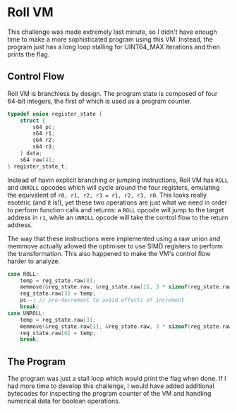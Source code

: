 # Roll VM

This challenge was made extremely last minute, so I didn't have enough time to make 
a more sophisticated program using this VM. Instead, the program just 
has a long loop stalling for UINT64_MAX iterations and then prints the flag.

## Control Flow

Roll VM is branchless by design. The program state is composed of four 
64-bit integers, the first of which is used as a program counter.

```c
typedef union register_state {
    struct {
        s64 pc;
        s64 r1;
        s64 r2;
        s64 r3;
    } data;
    s64 raw[4];
} register_state_t;
```

Instead of havin explicit branching or jumping instructions, 
Roll VM has `ROLL` and `UNROLL` opcodes which will cycle around the four registers, 
emulating the equivalent of `r0, r1, r2, r3 = r1, r2, r3, r0`. 
This looks really esoteric (and it is!), yet these two operations are just what we need 
in order to perform function calls and returns: a `ROLL` opcode will jump to the 
target address in `r1`, while an `UNROLL` opcode will take the control flow to the 
return address.

The way that these instructions were implemented using a raw union and memmove 
actually allowed the optimiser to use SIMD registers to perform the transformation. 
This also happened to make the VM's control flow harder to analyze. 

```c
case ROLL:
    temp = reg_state.raw[0];
    memmove(&reg_state.raw, &reg_state.raw[1], 3 * sizeof(reg_state.raw[0]));
    reg_state.raw[3] = temp;
    pc--; // pre-decrement to avoid effects of increment
    break;
case UNROLL:
    temp = reg_state.raw[3];
    memmove(&reg_state.raw[1], &reg_state.raw, 3 * sizeof(reg_state.raw[0]));
    reg_state.raw[0] = temp;
    break;
```

## The Program

The program was just a stall loop which would print the flag when done. If I had more time to 
develop this challenge, I would have added additional bytecodes for inspecting the program counter of 
the VM and handling numerical data for boolean operations. 
